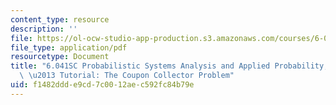 ```yaml
---
content_type: resource
description: ''
file: https://ol-ocw-studio-app-production.s3.amazonaws.com/courses/6-041sc-probabilistic-systems-analysis-and-applied-probability-fall-2013/f1482ddde9cd7c0012aec592fc84b79e_MIT6_041SCF13_Ch1_Coupon_Collector_300k.pdf
file_type: application/pdf
resourcetype: Document
title: "6.041SC Probabilistic Systems Analysis and Applied Probability, Fall 2013Transcript\
  \ \u2013 Tutorial: The Coupon Collector Problem"
uid: f1482ddd-e9cd-7c00-12ae-c592fc84b79e
---
```

